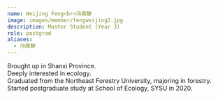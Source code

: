 ```yaml
---
name: Weijing Feng<br>冯薇静
image: images/member/fengweijing2.jpg
description: Master Student (Year 3)
role: postgrad
aliases:
  - 冯薇静
---
```


<centre>
Brought up in Shanxi Province. <br> 
Deeply interested in ecology. <br>
Graduated from the Northeast Forestry University, majoring in forestry. <br>
Started postgraduate study at School of Ecology, SYSU in 2020.
</centre>
